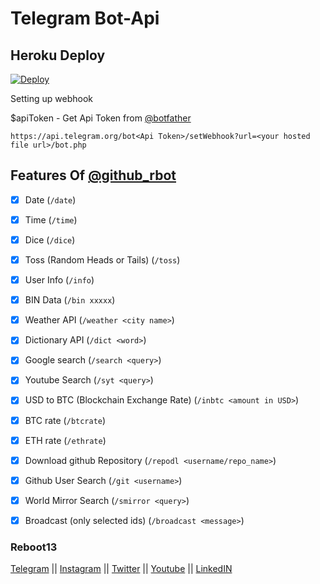# Telegram Bot-Api

## Heroku Deploy
[![Deploy](https://www.herokucdn.com/deploy/button.svg)](https://heroku.com/deploy?template=)

Setting up webhook

$apiToken - Get Api Token from [@botfather](https://telegram.me/botfather)


`https://api.telegram.org/bot<Api Token>/setWebhook?url=<your hosted file url>/bot.php`


## Features Of [@github_rbot](https://telegram.me/github_rbot) 

- [x] Date (`/date`)

- [x] Time (`/time`)

- [x] Dice (`/dice`)

- [x] Toss (Random Heads or Tails) (`/toss`)

- [x] User Info (`/info`)

- [x] BIN Data (`/bin xxxxx`)

- [x] Weather API (`/weather <city name>`)

- [x] Dictionary API (`/dict <word>`)

- [x] Google search (`/search <query>`)

- [x] Youtube Search (`/syt <query>`)

- [x] USD to BTC (Blockchain Exchange Rate) (`/inbtc <amount in USD>`)

- [x] BTC rate (`/btcrate`)

- [x] ETH rate (`/ethrate`)

- [x] Download github Repository (`/repodl <username/repo_name>`)

- [x] Github User Search (`/git <username>`)

- [x] World Mirror Search (`/smirror <query>`)

- [x] Broadcast (only selected ids) (`/broadcast <message>`)


### Reboot13

[Telegram](https://telegram.me/reboot13_dev) || [Instagram](https://instagram.com/reboot13_dev) || [Twitter](https://twitter.com/reboot13_dev) || [Youtube](https://youtube.com/krutikraut) || [LinkedIN](https://linkedin.com/in/reboot13)
